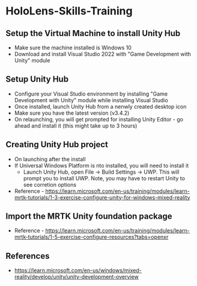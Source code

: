 # HoloLens-Skills-Training

## Setup the Virtual Machine to install Unity Hub
 * Make sure the machine installed is Windows 10
 * Download and install Visual Studio 2022 with "Game Development with Unity" module

## Setup Unity Hub
 * Configure your Visual Studio environment by installing "Game Development with Unity" module while installing Visual Studio
 * Once installed, launch Unity Hub from a nenwly created desktop icon
 * Make sure you have the latest version (v3.4.2)
 * On relaunching, you will get prompted for installing Unity Editor - go ahead and install it (this might take up to 3 hours)

## Creating Unity Hub project
 * On launching after the install
 * If Universal Windows Platform is nto installed, you will need to install it
   * Launch Unity Hub, open File -> Build Settings -> UWP. This will prompt you to install UWP. Note, you may have to restart Unity to see corretion options
 * Reference - https://learn.microsoft.com/en-us/training/modules/learn-mrtk-tutorials/1-3-exercise-configure-unity-for-windows-mixed-reality

## Import the MRTK Unity foundation package
 * Reference - https://learn.microsoft.com/en-us/training/modules/learn-mrtk-tutorials/1-5-exercise-configure-resources?tabs=openxr
 
## References
 * https://learn.microsoft.com/en-us/windows/mixed-reality/develop/unity/unity-development-overview